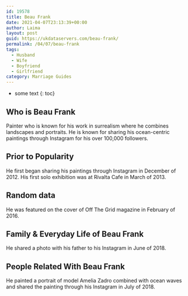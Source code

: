 ```yaml
---
id: 19578
title: Beau Frank
date: 2021-04-07T23:13:39+00:00
author: Laima
layout: post
guid: https://ukdataservers.com/beau-frank/
permalink: /04/07/beau-frank
tags:
  - Husband
  - Wife
  - Boyfriend
  - Girlfriend
category: Marriage Guides
---
```


* some text
{: toc}


## Who is Beau Frank
                  
                  
                  
Painter who is known for his work in surrealism where he combines landscapes and portraits. He is known for sharing his ocean-centric paintings through Instagram for his over 100,000 followers. 
                  
              
            
              
            
                
                
                
## Prior to Popularity
                  
                  
                  
He first began sharing his paintings through Instagram in December of 2012. His first solo exhibition was at Rivalta Cafe in March of 2013. 
                  
              
            
              
            
                
                
                
## Random data
                  
                  
                  
He was featured on the cover of Off The Grid magazine in February of 2016. 
                  
              
            
              
            
                
                
                
## Family & Everyday Life of Beau Frank
                  
                  
                  
He shared a photo with his father to his Instagram in June of 2018. 
                  
              
            
              
            
                
                
                
## People Related With Beau Frank
                  
                  
                  
He painted a portrait of model Amelia Zadro combined with ocean waves and shared the painting through his Instagram in July of 2018. 
                  
              
            
              
            
                
              
            
              
              
            
            
              
            
          
          
          